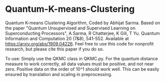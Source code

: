 # Quantum-K-means-Clustering
Quantum K-means Clustering Algorithm, Coded by Abhijat Sarma. 
Based on the paper "Quantum Unsupervised and Supervised Learning on Superconducting Processors", A Sarma, R Chatterjee, K Gili, T Yu. Quantum Information and Computation 20 (7&amp;8), 541-552. 
Available at https://arxiv.org/abs/1909.04226. 
Feel free to use this code for nonprofit research, but please cite this paper if you do so.

To use:
Simply use the QKMC class in QKMC.py. For the quantum distance measure to work correctly, all data values must be positive, and not near zero. 
Positive data on the order of 10^1 should work well. This can be easily ensured by translation and scaling in preprocessing. 
